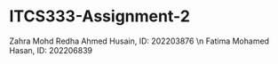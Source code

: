 # ITCS333-Assignment-2
Zahra Mohd Redha Ahmed Husain, ID: 202203876 \n
Fatima Mohamed Hasan, ID: 202206839
